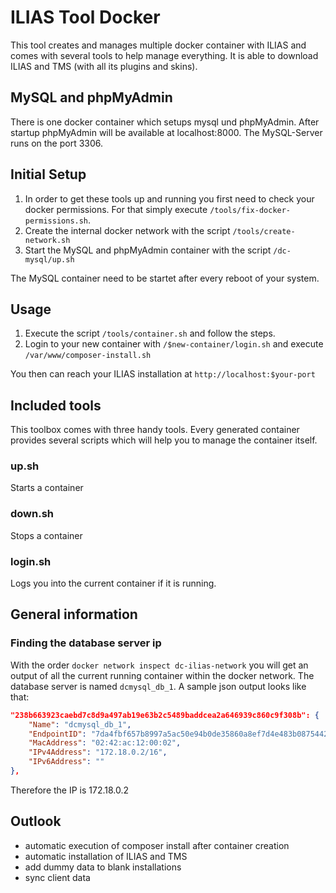 # ILIAS Tool Docker

This tool creates and manages multiple docker container with ILIAS and comes with several tools to help manage everything. It is able to download ILIAS and TMS (with all its plugins and skins).

## MySQL and phpMyAdmin

There is one docker container which setups mysql und phpMyAdmin. After startup phpMyAdmin will be available at localhost:8000. The MySQL-Server runs on the port 3306.

## Initial Setup

1. In order to get these tools up and running you first need to check your docker permissions. For that simply execute `/tools/fix-docker-permissions.sh`.
2. Create the internal docker network with the script `/tools/create-network.sh`
3. Start the MySQL and phpMyAdmin container with the script `/dc-mysql/up.sh`

The MySQL container need to be startet after every reboot of your system.

## Usage

1. Execute the script `/tools/container.sh` and follow the steps.
2. Login to your new container with `/$new-container/login.sh` and execute `/var/www/composer-install.sh`

You then can reach your ILIAS installation at `http://localhost:$your-port`

## Included tools

This toolbox comes with three handy tools. Every generated container provides several scripts which will help you to manage the container itself.

### up.sh

Starts a container

### down.sh

Stops a container

### login.sh

Logs you into the current container if it is running.

## General information

### Finding the database server ip

With the order `docker network inspect dc-ilias-network` you will get an output of all the current running container within the docker network. The database server is named `dcmysql_db_1`. A sample json output looks like that:

```json
"238b663923caebd7c8d9a497ab19e63b2c5489baddcea2a646939c860c9f308b": {
    "Name": "dcmysql_db_1",
    "EndpointID": "7da4fbf657b8997a5ac50e94b0de35860a8ef7d4e483b0875442b2ae050dc66e",
    "MacAddress": "02:42:ac:12:00:02",
    "IPv4Address": "172.18.0.2/16",
    "IPv6Address": ""
},
```

Therefore the IP is 172.18.0.2

## Outlook

* automatic execution of composer install after container creation
* automatic installation of ILIAS and TMS
* add dummy data to blank installations
* sync client data
